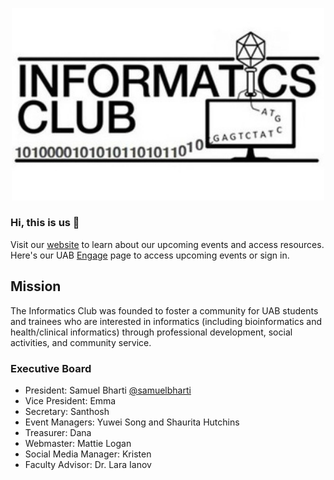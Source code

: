 <p align="center">
  <img width="500" height="auto" src="https://github.com/informaticsclub/.github/blob/main/assets/Informatics_club_logo.jpeg">
</p>

### Hi, this is us 👋
<p>Visit our <a href="https://informaticsclub.github.io/" target="_blank">website</a> to learn about our upcoming events and access resources. Here's our UAB <a href="https://uab.campuslabs.com/engage/organization/informaticsclub" target="_blank">Engage</a> page to access upcoming events or sign in. </p>

## Mission
The Informatics Club was founded to foster a community for UAB students and trainees who are interested in informatics (including bioinformatics and health/clinical informatics) through professional development, social activities, and community service.

### Executive Board

- President: Samuel Bharti [@samuelbharti](https://github.com/samuelbharti)
- Vice President: Emma
- Secretary: Santhosh
- Event Managers: Yuwei Song and Shaurita Hutchins
- Treasurer: Dana
- Webmaster: Mattie Logan
- Social Media Manager: Kristen
- Faculty Advisor: Dr. Lara Ianov


